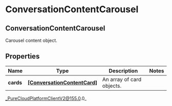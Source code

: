 # ConversationContentCarousel

## ConversationContentCarousel
Carousel content object.

## Properties

|Name | Type | Description | Notes|
|------------ | ------------- | ------------- | -------------|
| **cards** | [**[ConversationContentCard]**](ConversationContentCard) | An array of card objects. | |



_PureCloudPlatformClientV2@155.0.0_
